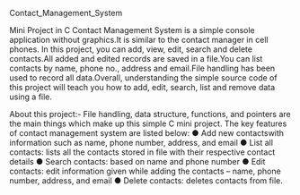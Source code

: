 Contact_Management_System

Mini Project in C Contact Management System is a simple console application without graphics.It is similar to the contact manager in cell phones.
In this project, you can add, view, edit, search and delete contacts.All added and edited records are saved in a file.You can list contacts by name, phone no., address and email.File handling has been used to record all data.Overall, understanding the simple source code of this project will teach you how to add, edit, search, list and remove data using a file.

About this project:- File handling, data structure, functions, and pointers are the main things which make up this simple C mini project.
The key features of contact management system are listed below:
● Add new contactswith information such as name, phone number, address, and email
● List all contacts: lists all the contacts stored in file with their respective contact details
● Search contacts: based on name and phone number
● Edit contacts: edit information given while adding the contacts – name, phone number, address, and email
● Delete contacts: deletes contacts from file.

